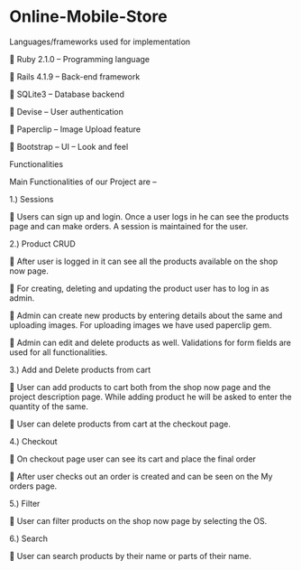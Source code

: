 # Online-Mobile-Store

Languages/frameworks used for implementation

 Ruby 2.1.0 – Programming language

 Rails 4.1.9 – Back-end framework

 SQLite3 – Database backend

 Devise – User authentication

 Paperclip – Image Upload feature

 Bootstrap – UI – Look and feel

Functionalities

Main Functionalities of our Project are –

1.) Sessions

 Users can sign up and login. Once a user logs in he can see the products page and can make orders. A session is maintained for the user.

2.) Product CRUD

 After user is logged in it can see all the products available on the shop now page.

 For creating, deleting and updating the product user has to log in as admin.

 Admin can create new products by entering details about the same and uploading images. For uploading images we have used paperclip gem.

 Admin can edit and delete products as well. Validations for form fields are used for all functionalities.

3.) Add and Delete products from cart

 User can add products to cart both from the shop now page and the project description page. While adding product he will be asked to enter the quantity of the same.

 User can delete products from cart at the checkout page.

4.) Checkout

 On checkout page user can see its cart and place the final order

 After user checks out an order is created and can be seen on the My orders page.

5.) Filter

 User can filter products on the shop now page by selecting the OS.

6.) Search

 User can search products by their name or parts of their name.

